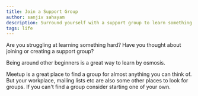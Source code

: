 ```yaml
---
title: Join a Support Group
author: sanjiv sahayam
description: Surround yourself with a support group to learn something you find hard to learn.
tags: life
---
```


Are you struggling at learning something hard? Have you thought about joining or creating a support group?

Being around other beginners is a great way to learn by osmosis.

Meetup is a great place to find a group for almost anything you can think of. But your workplace, mailing lists etc are also some other places to look for groups. If you can't find a group consider starting one of your own.